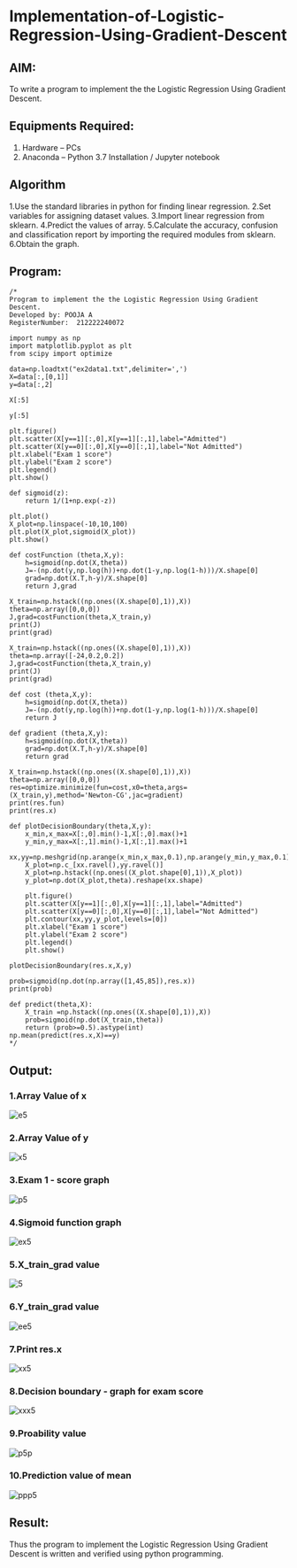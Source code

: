 # Implementation-of-Logistic-Regression-Using-Gradient-Descent

## AIM:
To write a program to implement the the Logistic Regression Using Gradient Descent.

## Equipments Required:
1. Hardware – PCs
2. Anaconda – Python 3.7 Installation / Jupyter notebook

## Algorithm
1.Use the standard libraries in python for finding linear regression.
2.Set variables for assigning dataset values.
3.Import linear regression from sklearn.
4.Predict the values of array.
5.Calculate the accuracy, confusion and classification report by importing the required modules from sklearn.
6.Obtain the graph.

## Program:
```
/*
Program to implement the the Logistic Regression Using Gradient Descent.
Developed by: POOJA A
RegisterNumber:  212222240072

import numpy as np
import matplotlib.pyplot as plt
from scipy import optimize

data=np.loadtxt("ex2data1.txt",delimiter=',')
X=data[:,[0,1]]
y=data[:,2]

X[:5]

y[:5]

plt.figure()
plt.scatter(X[y==1][:,0],X[y==1][:,1],label="Admitted")
plt.scatter(X[y==0][:,0],X[y==0][:,1],label="Not Admitted")
plt.xlabel("Exam 1 score")
plt.ylabel("Exam 2 score")
plt.legend()
plt.show()

def sigmoid(z):
    return 1/(1+np.exp(-z))

plt.plot()
X_plot=np.linspace(-10,10,100)
plt.plot(X_plot,sigmoid(X_plot))
plt.show()

def costFunction (theta,X,y):
    h=sigmoid(np.dot(X,theta))
    J=-(np.dot(y,np.log(h))+np.dot(1-y,np.log(1-h)))/X.shape[0]
    grad=np.dot(X.T,h-y)/X.shape[0]
    return J,grad

X_train=np.hstack((np.ones((X.shape[0],1)),X))
theta=np.array([0,0,0])
J,grad=costFunction(theta,X_train,y)
print(J)
print(grad)

X_train=np.hstack((np.ones((X.shape[0],1)),X))
theta=np.array([-24,0.2,0.2])
J,grad=costFunction(theta,X_train,y)
print(J)
print(grad)

def cost (theta,X,y):
    h=sigmoid(np.dot(X,theta))
    J=-(np.dot(y,np.log(h))+np.dot(1-y,np.log(1-h)))/X.shape[0]
    return J

def gradient (theta,X,y):
    h=sigmoid(np.dot(X,theta))
    grad=np.dot(X.T,h-y)/X.shape[0]
    return grad

X_train=np.hstack((np.ones((X.shape[0],1)),X))
theta=np.array([0,0,0])
res=optimize.minimize(fun=cost,x0=theta,args=(X_train,y),method='Newton-CG',jac=gradient)
print(res.fun)
print(res.x)

def plotDecisionBoundary(theta,X,y):
    x_min,x_max=X[:,0].min()-1,X[:,0].max()+1
    y_min,y_max=X[:,1].min()-1,X[:,1].max()+1
    xx,yy=np.meshgrid(np.arange(x_min,x_max,0.1),np.arange(y_min,y_max,0.1))
    X_plot=np.c_[xx.ravel(),yy.ravel()]
    X_plot=np.hstack((np.ones((X_plot.shape[0],1)),X_plot))
    y_plot=np.dot(X_plot,theta).reshape(xx.shape)
    
    plt.figure()
    plt.scatter(X[y==1][:,0],X[y==1][:,1],label="Admitted")
    plt.scatter(X[y==0][:,0],X[y==0][:,1],label="Not Admitted")
    plt.contour(xx,yy,y_plot,levels=[0])
    plt.xlabel("Exam 1 score")
    plt.ylabel("Exam 2 score")
    plt.legend()
    plt.show()

plotDecisionBoundary(res.x,X,y)

prob=sigmoid(np.dot(np.array([1,45,85]),res.x))
print(prob)

def predict(theta,X):
    X_train =np.hstack((np.ones((X.shape[0],1)),X))
    prob=sigmoid(np.dot(X_train,theta))
    return (prob>=0.5).astype(int)
np.mean(predict(res.x,X)==y)
*/
```

## Output:
### 1.Array Value of x
![e5](https://user-images.githubusercontent.com/119390329/236677709-b8811b0d-77cd-4c78-9484-f6fa00c85757.png)

### 2.Array Value of y
![x5](https://user-images.githubusercontent.com/119390329/236677746-4266f3fe-4c57-4849-9103-d42cd6836046.png)

### 3.Exam 1 - score graph
![p5](https://user-images.githubusercontent.com/119390329/236677760-16c92efc-daaf-4d66-9fc6-02bb6cd01835.png)

### 4.Sigmoid function graph
![ex5](https://user-images.githubusercontent.com/119390329/236677781-9caee7a0-d353-4b3e-af81-a3a641ece196.png)

### 5.X_train_grad value
![5](https://user-images.githubusercontent.com/119390329/236677840-80fcaac5-a2a9-4b62-8e0f-fe36648d2ec0.png)

### 6.Y_train_grad value
![ee5](https://user-images.githubusercontent.com/119390329/236677854-f7505b79-c27c-4dfc-9173-7fe437dd036f.png)

### 7.Print res.x
![xx5](https://user-images.githubusercontent.com/119390329/236677864-98ec539a-f768-4272-aac3-5b65471394a8.png)

### 8.Decision boundary - graph for exam score
![xxx5](https://user-images.githubusercontent.com/119390329/236677788-bf0ebcb5-c00b-4890-847e-6ba5ab241d61.png)

### 9.Proability value 
![p5p](https://user-images.githubusercontent.com/119390329/236677944-e2267df6-6700-48de-abc9-621c92548129.png)

### 10.Prediction value of mean
![ppp5](https://user-images.githubusercontent.com/119390329/236677976-e407b486-ea71-43be-a1b7-8bc289855c60.png)

## Result:
Thus the program to implement the Logistic Regression Using Gradient Descent is written and verified using python programming.
